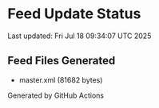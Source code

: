 # Feed Update Status
Last updated: Fri Jul 18 09:34:07 UTC 2025

## Feed Files Generated
- master.xml (81682 bytes)

Generated by GitHub Actions
